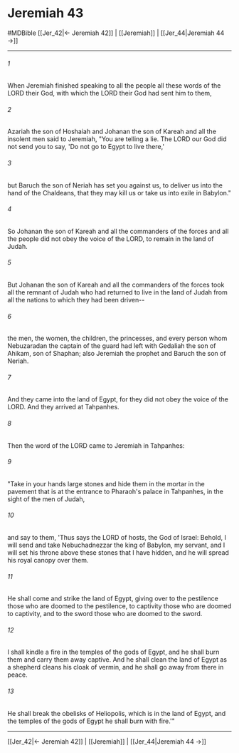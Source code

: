 # Jeremiah 43
#MDBible
[[Jer_42|← Jeremiah 42]] | [[Jeremiah]] | [[Jer_44|Jeremiah 44 →]]

***

###### 1 
When Jeremiah finished speaking to all the people all these words of the LORD their God, with which the LORD their God had sent him to them, 

###### 2 
Azariah the son of Hoshaiah and Johanan the son of Kareah and all the insolent men said to Jeremiah, "You are telling a lie. The LORD our God did not send you to say, 'Do not go to Egypt to live there,' 

###### 3 
but Baruch the son of Neriah has set you against us, to deliver us into the hand of the Chaldeans, that they may kill us or take us into exile in Babylon." 

###### 4 
So Johanan the son of Kareah and all the commanders of the forces and all the people did not obey the voice of the LORD, to remain in the land of Judah. 

###### 5 
But Johanan the son of Kareah and all the commanders of the forces took all the remnant of Judah who had returned to live in the land of Judah from all the nations to which they had been driven-- 

###### 6 
the men, the women, the children, the princesses, and every person whom Nebuzaradan the captain of the guard had left with Gedaliah the son of Ahikam, son of Shaphan; also Jeremiah the prophet and Baruch the son of Neriah. 

###### 7 
And they came into the land of Egypt, for they did not obey the voice of the LORD. And they arrived at Tahpanhes. 

###### 8 
Then the word of the LORD came to Jeremiah in Tahpanhes: 

###### 9 
"Take in your hands large stones and hide them in the mortar in the pavement that is at the entrance to Pharaoh's palace in Tahpanhes, in the sight of the men of Judah, 

###### 10 
and say to them, 'Thus says the LORD of hosts, the God of Israel: Behold, I will send and take Nebuchadnezzar the king of Babylon, my servant, and I will set his throne above these stones that I have hidden, and he will spread his royal canopy over them. 

###### 11 
He shall come and strike the land of Egypt, giving over to the pestilence those who are doomed to the pestilence, to captivity those who are doomed to captivity, and to the sword those who are doomed to the sword. 

###### 12 
I shall kindle a fire in the temples of the gods of Egypt, and he shall burn them and carry them away captive. And he shall clean the land of Egypt as a shepherd cleans his cloak of vermin, and he shall go away from there in peace. 

###### 13 
He shall break the obelisks of Heliopolis, which is in the land of Egypt, and the temples of the gods of Egypt he shall burn with fire.'" 

***

[[Jer_42|← Jeremiah 42]] | [[Jeremiah]] | [[Jer_44|Jeremiah 44 →]]
